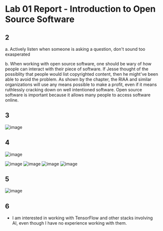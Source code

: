 # Lab 01 Report - Introduction to Open Source Software

## 2

a. Actively listen when someone is asking a question, don't sound too exasperated

b.  When working with open source software, one should be wary of how people can interact with their piece of software.
    If Jesse thought of the possiblity that people would list copyrighted content, then he might've been able to 
    avoid the problem. As shown by the chapter, the RIAA and similar organizations will use any means possible
    to make a profit, even if it means ruthlessly cracking down on well intentioned software. Open source software is
    important because it allows many people to access software online.

## 3

![image](https://user-images.githubusercontent.com/35581753/170741608-e5aa9c06-6839-4ca3-869a-00a942795754.png)

## 4

![image](https://user-images.githubusercontent.com/35581753/171062317-c934b2ce-66b8-4305-b6d5-1a8e3d93e4ff.png)


![image](https://user-images.githubusercontent.com/35581753/171063391-4308b660-5dcb-4062-80f5-5e694313f621.png)
![image](https://user-images.githubusercontent.com/35581753/171063406-f1511171-5d93-4634-b9d3-93a3bcc43602.png)
![image](https://user-images.githubusercontent.com/35581753/171063417-f02b89b4-c7fc-4696-9cdb-76aaa02f6e03.png)
![image](https://user-images.githubusercontent.com/35581753/171063429-64489e9c-0ba0-4e1a-bcfc-25f243fab8f3.png)

## 5

![image](https://user-images.githubusercontent.com/35581753/170737779-ad2f8563-60da-4d8d-be97-bcc12321fbd8.png)

## 6

 - I am interested in working with TensorFlow and other stacks involving AI, even though I have no experience working with them.
